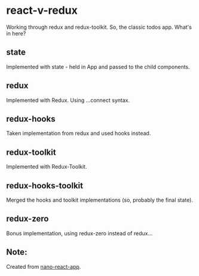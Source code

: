# react-v-redux

Working through redux and redux-toolkit. So, the classic todos app. What's in here?

## state
Implemented with state - held in App and passed to the child components.

## redux
Implemented with Redux. Using ...connect syntax.

## redux-hooks
Taken implementation from redux and used hooks instead.

## redux-toolkit
Implemented with Redux-Toolkit.

## redux-hooks-toolkit
Merged the hooks and toolkit implementations (so, probably the final state).

## redux-zero
Bonus implementation, using redux-zero instead of redux...

## Note: 
Created from [nano-react-app](https://github.com/nano-react-app/nano-react-app).
